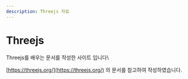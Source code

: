 ```yaml
---
description: Threejs 자료
---
```


# Threejs

Threejs를 배우는 문서를 작성한 사이트 입니다\


[https://threejs.org/](https://threejs.org/) 의 문서를 참고하여 작성하였습니다.


